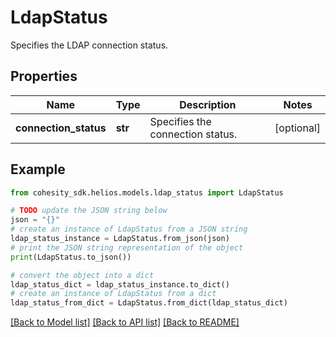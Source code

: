 # LdapStatus

Specifies the LDAP connection status.

## Properties

Name | Type | Description | Notes
------------ | ------------- | ------------- | -------------
**connection_status** | **str** | Specifies the connection status. | [optional] 

## Example

```python
from cohesity_sdk.helios.models.ldap_status import LdapStatus

# TODO update the JSON string below
json = "{}"
# create an instance of LdapStatus from a JSON string
ldap_status_instance = LdapStatus.from_json(json)
# print the JSON string representation of the object
print(LdapStatus.to_json())

# convert the object into a dict
ldap_status_dict = ldap_status_instance.to_dict()
# create an instance of LdapStatus from a dict
ldap_status_from_dict = LdapStatus.from_dict(ldap_status_dict)
```
[[Back to Model list]](../README.md#documentation-for-models) [[Back to API list]](../README.md#documentation-for-api-endpoints) [[Back to README]](../README.md)


